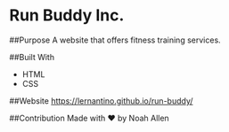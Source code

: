 # Run Buddy Inc.
##Purpose
A website that offers fitness training services.

##Built With
* HTML
* CSS

##Website 
https://lernantino.github.io/run-buddy/

##Contribution
Made with ❤️ by Noah Allen
